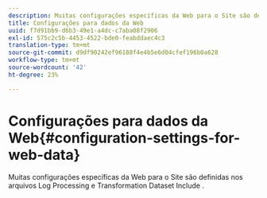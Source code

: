```yaml
---
description: Muitas configurações específicas da Web para o Site são definidas nos arquivos Log Processing e Transformation Dataset Include .
title: Configurações para dados da Web
uuid: f7d91bb9-d6b3-49e1-a4dc-c7aba08f2906
exl-id: 575c2c5b-4453-4522-bde0-feabddaec4c3
translation-type: tm+mt
source-git-commit: d9df90242ef96188f4e4b5e6d04cfef196b0a628
workflow-type: tm+mt
source-wordcount: '42'
ht-degree: 23%

---
```


# Configurações para dados da Web{#configuration-settings-for-web-data}

Muitas configurações específicas da Web para o Site são definidas nos arquivos Log Processing e Transformation Dataset Include .
